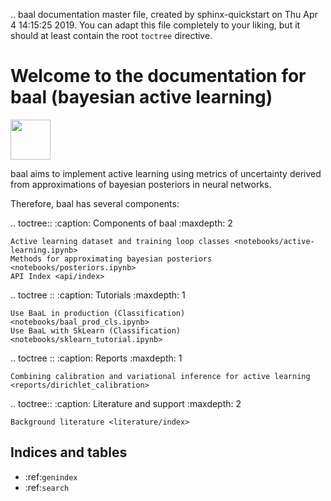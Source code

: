 .. baal documentation master file, created by
   sphinx-quickstart on Thu Apr  4 14:15:25 2019.
   You can adapt this file completely to your liking, but it should at least
   contain the root `toctree` directive.

# Welcome to the documentation for baal (**ba**yesian **a**ctive **l**earning)

<a href="https://github.com/ElementAI/baal">
<img src="http://www.pngall.com/wp-content/uploads/2016/04/Github-Free-PNG-Image.png" width=64 /></a>

baal aims to implement active learning using metrics of uncertainty derived
from approximations of bayesian posteriors in neural networks.

Therefore, baal has several components:

.. toctree::
    :caption: Components of baal
    :maxdepth: 2

    Active learning dataset and training loop classes <notebooks/active-learning.ipynb>
    Methods for approximating bayesian posteriors <notebooks/posteriors.ipynb>
    API Index <api/index>

.. toctree ::
    :caption: Tutorials
    :maxdepth: 1
    
    Use BaaL in production (Classification) <notebooks/baal_prod_cls.ipynb>
    Use BaaL with SkLearn (Classification) <notebooks/sklearn_tutorial.ipynb>
    
.. toctree ::
    :caption: Reports
    :maxdepth: 1
    
    Combining calibration and variational inference for active learning <reports/dirichlet_calibration>

.. toctree::
    :caption: Literature and support
    :maxdepth: 2

    Background literature <literature/index>

   
## Indices and tables

* :ref:`genindex`
* :ref:`search`
